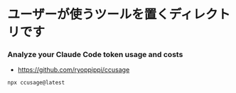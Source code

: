 # ユーザーが使うツールを置くディレクトリです

### Analyze your Claude Code token usage and costs

- https://github.com/ryoppippi/ccusage

```
npx ccusage@latest
```
